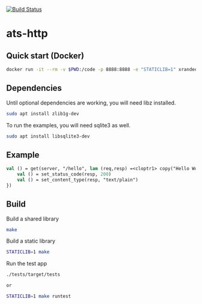 [![Build Status](https://cloud.drone.io/api/badges/xran-deex/ats-http/status.svg)](https://cloud.drone.io/xran-deex/ats-http)

# ats-http

## Quick start (Docker)
```bash
docker run -it --rm -v $PWD:/code -p 8888:8888 -e "STATICLIB=1" xrandeex/ats2-libz:0.4.0 make -C /code runtest
```

## Dependencies
Until optional dependencies are working, you will need libz installed.
```bash
sudo apt install zlib1g-dev
```
To run the examples, you will need sqlite3 as well.
```bash
sudo apt install libsqlite3-dev
```

## Example
``` ats
val () = get(server, "/hello", lam (req,resp) =<cloptr1> copy("Hello World") where {
    val () = set_status_code(resp, 200)
    val () = set_content_type(resp, "text/plain")
})
```

## Build
Build a shared library
``` bash
make
```
Build a static library
``` bash
STATICLIB=1 make
```

Run the test app
```bash
./tests/target/tests

or

STATICLIB=1 make runtest
```